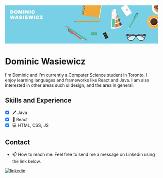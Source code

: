 ![Computer Science ](https://github.com/DominicWasiewicz/DominicWasiewicz/blob/main/Banner.jpg)
# Dominic Wasiewicz
I'm Dominic and I'm currently a Computer Science student in Toronto. I enjoy learning languages and frameworks like React and Java. I am also interested in other areas such ui design, and the area in general.
## Skills and Experience 
 - [x] :pen: Java 
 - [x] :iphone: React 
 - [x] :computer: HTML, CSS, JS
 
## Contact

* 📫 How to reach me: Feel free to send me a message on Linkedin using the link below.

[<img src='https://cdn.jsdelivr.net/npm/simple-icons@3.0.1/icons/linkedin.svg' alt='linkedin' height='40'>](https://www.linkedin.com/in/www.linkedin.com/in/dominic-wasiewicz/)  

